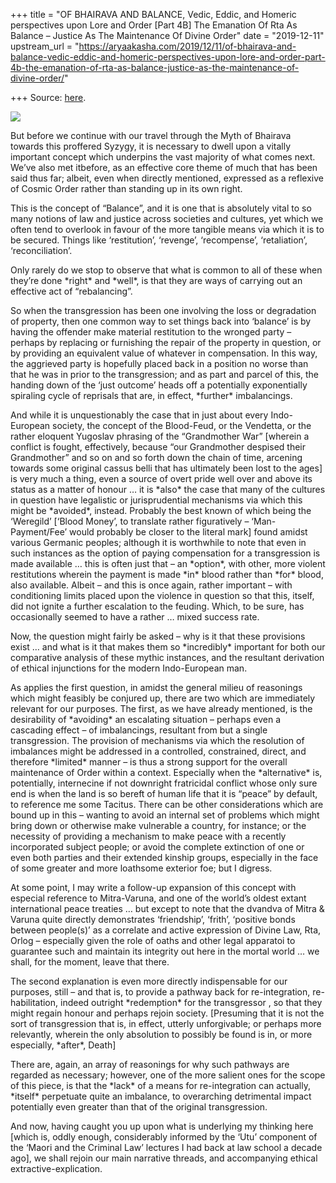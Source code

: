 +++
title = "OF BHAIRAVA AND BALANCE, Vedic, Eddic, and Homeric perspectives upon Lore and Order [Part 4B] The Emanation Of Rta As Balance – Justice As The Maintenance Of Divine Order"
date = "2019-12-11"
upstream_url = "https://aryaakasha.com/2019/12/11/of-bhairava-and-balance-vedic-eddic-and-homeric-perspectives-upon-lore-and-order-part-4b-the-emanation-of-rta-as-balance-justice-as-the-maintenance-of-divine-order/"

+++
Source: [here](https://aryaakasha.com/2019/12/11/of-bhairava-and-balance-vedic-eddic-and-homeric-perspectives-upon-lore-and-order-part-4b-the-emanation-of-rta-as-balance-justice-as-the-maintenance-of-divine-order/).

![](https://aryaakasha.files.wordpress.com/2019/12/78399518_10162661502935574_6174532069486493696_o.jpg?w=785)

But before we continue with our travel through the Myth of Bhairava
towards this proffered Syzygy, it is necessary to dwell upon a vitally
important concept which underpins the vast majority of what comes next.
We’ve also met itbefore, as an effective core theme of much that has
been said thus far; albeit, even when directly mentioned, expressed as a
reflexive of Cosmic Order rather than standing up in its own right.

This is the concept of “Balance”, and it is one that is absolutely vital
to so many notions of law and justice across societies and cultures, yet
which we often tend to overlook in favour of the more tangible means via
which it is to be secured. Things like ‘restitution’, ‘revenge’,
‘recompense’, ‘retaliation’, ‘reconciliation’.

Only rarely do we stop to observe that what is common to all of these
when they’re done \*right\* and \*well\*, is that they are ways of
carrying out an effective act of “rebalancing”.

So when the transgression has been one involving the loss or degradation
of property, then one common way to set things back into ‘balance’ is by
having the offender make material restitution to the wronged party –
perhaps by replacing or furnishing the repair of the property in
question, or by providing an equivalent value of whatever in
compensation. In this way, the aggrieved party is hopefully placed back
in a position no worse than that he was in prior to the transgression;
and as part and parcel of this, the handing down of the ‘just outcome’
heads off a potentially exponentially spiraling cycle of reprisals that
are, in effect, \*further\* imbalancings.

And while it is unquestionably the case that in just about every
Indo-European society, the concept of the Blood-Feud, or the Vendetta,
or the rather eloquent Yugoslav phrasing of the “Grandmother War”
\[wherein a conflict is fought, effectively, because “our Grandmother
despised their Grandmother” and so on and so forth down the chain of
time, arcening towards some original cassus belli that has ultimately
been lost to the ages\] is very much a thing, even a source of overt
pride well over and above its status as a matter of honour … it is
\*also\* the case that many of the cultures in question have legalistic
or jurisprudential mechanisms via which this might be \*avoided\*,
instead. Probably the best known of which being the ‘Weregild’ \[‘Blood
Money’, to translate rather figuratively – ‘Man-Payment/Fee’ would
probably be closer to the literal mark\] found amidst various Germanic
peoples; although it is worthwhile to note that even in such instances
as the option of paying compensation for a transgression is made
available … this is often just that – an \*option\*, with other, more
violent restitutions wherein the payment is made \*in\* blood rather
than \*for\* blood, also available. Albeit – and this is once again,
rather important – with conditioning limits placed upon the violence in
question so that this, itself, did not ignite a further escalation to
the feuding. Which, to be sure, has occasionally seemed to have a rather
… mixed success rate.

Now, the question might fairly be asked – why is it that these
provisions exist … and what is it that makes them so \*incredibly\*
important for both our comparative analysis of these mythic instances,
and the resultant derivation of ethical injunctions for the modern
Indo-European man.

As applies the first question, in amidst the general milieu of
reasonings which might feasibly be conjured up, there are two which are
immediately relevant for our purposes. The first, as we have already
mentioned, is the desirability of \*avoiding\* an escalating situation –
perhaps even a cascading effect – of imbalancings, resultant from but a
single transgression. The provision of mechanisms via which the
resolution of imbalances might be addressed in a controlled,
constrained, direct, and therefore \*limited\* manner – is thus a strong
support for the overall maintenance of Order within a context.
Especially when the \*alternative\* is, potentially, internecine if not
downright fratricidal conflict whose only sure end is when the land is
so bereft of human life that it is “peace” by default, to reference me
some Tacitus. There can be other considerations which are bound up in
this – wanting to avoid an internal set of problems which might bring
down or otherwise make vulnerable a country, for instance; or the
necessity of providing a mechanism to make peace with a recently
incorporated subject people; or avoid the complete extinction of one or
even both parties and their extended kinship groups, especially in the
face of some greater and more loathsome exterior foe; but I digress.

At some point, I may write a follow-up expansion of this concept with
especial reference to Mitra-Varuna, and one of the world’s oldest extant
international peace treaties … but except to note that the dvandva of
Mitra & Varuna quite directly demonstrates ‘friendship’, ‘frith’,
‘positive bonds between people(s)’ as a correlate and active expression
of Divine Law, Rta, Orlog – especially given the role of oaths and other
legal apparatoi to guarantee such and maintain its integrity out here in
the mortal world … we shall, for the moment, leave that there.

The second explanation is even more directly indispensable for our
purposes, still – and that is, to provide a pathway back for
re-integration, re-habilitation, indeed outright \*redemption\* for the
transgressor , so that they might regain honour and perhaps rejoin
society. \[Presuming that it is not the sort of transgression that is,
in effect, utterly unforgivable; or perhaps more relevantly, wherein the
only absolution to possibly be found is in, or more especially,
\*after\*, Death\]

There are, again, an array of reasonings for why such pathways are
regarded as necessary; however, one of the more salient ones for the
scope of this piece, is that the \*lack\* of a means for re-integration
can actually, \*itself\* perpetuate quite an imbalance, to overarching
detrimental impact potentially even greater than that of the original
transgression.

And now, having caught you up upon what is underlying my thinking here
\[which is, oddly enough, considerably informed by the ‘Utu’ component
of the ‘Maori and the Criminal Law’ lectures I had back at law school a
decade ago\], we shall rejoin our main narrative threads, and
accompanying ethical extractive-explication.
